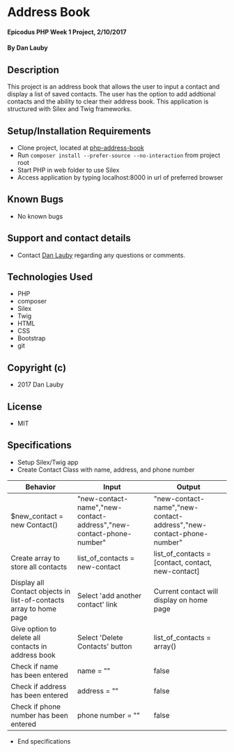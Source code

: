 # Address Book

#### Epicodus PHP Week 1 Project, 2/10/2017

#### By Dan Lauby

## Description

This project is an address book that allows the user to input a contact and display a list of saved contacts. The user has the option to add addtional contacts and the ability to clear their address book. This application is structured with Silex and Twig frameworks.

## Setup/Installation Requirements
* Clone project, located at [php-address-book](https://github.com/danlauby/php-address-book.git)
* Run `composer install --prefer-source --no-interaction` from project root
* Start PHP in web folder to use Silex
* Access application by typing localhost:8000 in url of preferred browser

## Known Bugs
* No known bugs

## Support and contact details
* Contact [Dan Lauby](https://github.com/danlauby) regarding any questions or comments.

## Technologies Used
* PHP
* composer
* Silex
* Twig
* HTML
* CSS
* Bootstrap
* git

## Copyright (c)
* 2017 Dan Lauby

## License
* MIT

## Specifications
 * Setup Silex/Twig app
* Create Contact Class with name, address, and phone number

|Behavior|Input|Output|
|--------|-----|------|
|$new_contact = new Contact()|"new-contact-name","new-contact-address","new-contact-phone-number"|"new-contact-name","new-contact-address","new-contact-phone-number"|
|Create array to store all contacts|list_of_contacts = new-contact|list_of_contacts = [contact, contact, new-contact]|
|Display all Contact objects in list-of-contacts array to home page|Select 'add another contact' link|Current contact will display on home page|
|Give option to delete all contacts in address book|Select 'Delete Contacts' button|list_of_contacts = array()|
|Check if name has been entered|name = ""|false|
|Check if address has been entered|address = ""|false|
|Check if phone number has been entered|phone number = ""|false|
* End specifications
